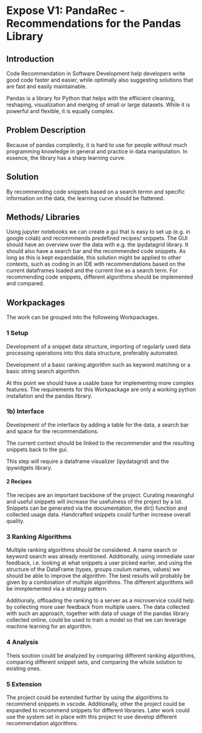 # Expose V1: PandaRec - Recommendations for the Pandas Library

## Introduction

Code Recommendation in Software Development help developers write good code faster and easier, while optimally also suggesting solutions that are fast and easily maintainable. 

Pandas is a library for Python that helps with the effiicient cleaning, reshaping, visualization and merging of small or large datasets. While it is powerful and flexible, it is equally complex.

## Problem Description

Because of pandas complexity, it is hard to use for people without much programming knowledge in general and practice in data manipulation. In essence, the library has a sharp learning curve. 

## Solution

By recommending code snippets based on a search termn and specific information on the data, the learning curve should be flattened.

## Methods/ Libraries

Using jupyter notebooks we can create a gui that is easy to set up (e.g. in google colab) and recommmends predefined recipes/ snippets. The GUI should have an overview over the data with e.g. the ipydatagrid library. It should also have a search bar and the recommended code snippets. As long as this is kept expandable, this solution might be applied to other contexts, such as coding in an IDE with recommendations based on the current dataframes loaded and the current line as a search term. For recommending code snippets, different algorithms should be implemented and compared.

## Workpackages

The work can be grouped into the followeing Workpackages.

### 1 Setup

Development of a snippet data structure, importing of regularly used data processing operations into this data structure, preferably automated.

Development of a basic ranking algorithm such as keyword matching or a basic string search algorithm.

At this point we should have a usable base for implementing more complex features. The requirements for this Workpackage are only a working python installation and the pandas library.

### 1b) Interface

Development of the interface by adding a table for the data, a search bar and space for the recommendations.

The current context should be linked to the recommender and the resulting snippets back to the gui.

This step will require a dataframe visualizer (ipydatagrid) and the ipywidgets library.

#### 2 Recipes

The recipes are an important backbone of the project. Curating meaningful and useful snippets will increase the usefulness of the project by a lot. Snippets can be generated via the documentation, the dir() function and collected usage data. Handcrafted snippets could further increase overall quality.

### 3 Ranking Algorithms

Multiple ranking algorithms should be considered. A name search or keyword search was already mentioned. Additionally, using immediate user feedback, i.e. looking at what snippets a user picked earlier, and using the structure of the DataFrame (types, groups coulum names, values) we should be able to improve the algorithm. The best results will probably be given by a combination of multiple algorithms. The different algorithms will be immplemented via a strategy pattern.

Additionaly, offloading the ranking to a server as a microservice could help by collecting more user feedback from multiple users. The data collected with such an approach, together with data of usage of the pandas library collected online, could be used to train a model so that we can leverage machine learning for an algorithm.

### 4 Analysis

Theis soution could be analyzed by comparing different ranking algorithms, comparing different snippet sets, and comparing the whole solution to existing ones.

### 5 Extension

The project could be extended further by using the algorithms to recommend snippets in vscode. Additionally, other the project could be expanded to recommend snippets for different libraries. Later work could use the system set in place with this project to use develop different recommendation algorithms.
